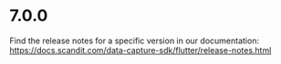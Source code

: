 
# 7.0.0

Find the release notes for a specific version in our documentation: https://docs.scandit.com/data-capture-sdk/flutter/release-notes.html
